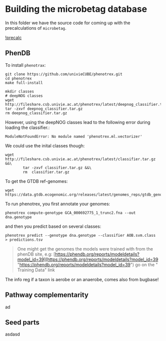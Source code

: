 # Building the microbetag database

In this folder we have the source code for coming up with the precalculations of `microbetag`.

[!precalc](../figs/microbetag-wf-precalc.png)


## PhenDB

To install `phenotrax`:

```
git clone https://github.com/univieCUBE/phenotrex.git
cd phenotrex
make full-install

mkdir classes
# deepNOG classes
wget http://fileshare.csb.univie.ac.at/phenotrex/latest/deepnog_classifier.tar.gz
tar -zxvf deepnog_classifier.tar.gz
rm deepnog_classifier.tar.gz
```

However, using the deepNOG classes lead to the following error during loading the classifier.:

```
ModuleNotFoundError: No module named 'phenotrex.ml.vectorizer'
```

We could use the inital classes though:

```
wget http://fileshare.csb.univie.ac.at/phenotrex/latest/classifier.tar.gz &&\
        tar -zxvf classifier.tar.gz &&\
        rm  classifier.tar.gz
```

To get the GTDB ref-genomes:

```
wget https://data.gtdb.ecogenomic.org/releases/latest/genomes_reps/gtdb_genomes_reps.tar.gz
```

To run phenotrex, you first annotate your genomes:

```
phenotrex compute-genotype GCA_000692775_1_trunc2.fna --out dna.genotype
```

and then you predict based on several classes:

```
phenotrex predict --genotype dna.genotype --classifier AOB.svm.class  > predictions.tsv
```

> One might get the genomes the models were trained with from the phenDB site, e.g: [https://phendb.org/reports/modeldetails?model_id=39](https://phendb.org/reports/modeldetails?model_id=39 "https://phendb.org/reports/modeldetails?model_id=39") go on the " Training Data" link

The info reg if a taxon is aerobe or an anaerobe, comes also from bugbase!

## Pathway complementarity

ad

## Seed parts

asdasd
